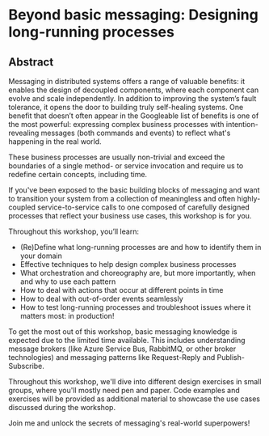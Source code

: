 # Beyond basic messaging: Designing long-running processes

## Abstract

Messaging in distributed systems offers a range of valuable benefits: it enables the design of decoupled components, where each component can evolve and scale independently. In addition to improving the system’s fault tolerance, it opens the door to building truly self-healing systems. One benefit that doesn’t often appear in the Googleable list of benefits is one of the most powerful: expressing complex business processes with intention-revealing messages (both commands and events) to reflect what's happening in the real world.

These business processes are usually non-trivial and exceed the boundaries of a single method- or service invocation and require us to redefine certain concepts, including time.

If you've been exposed to the basic building blocks of messaging and want to transition your system from a collection of meaningless and often highly-coupled service-to-service calls to one composed of carefully designed processes that reflect your business use cases, this workshop is for you.

Throughout this workshop, you’ll learn:

- (Re)Define what long-running processes are and how to identify them in your domain
- Effective techniques to help design complex business processes
- What orchestration and choreography are, but more importantly, when and why to use each pattern
- How to deal with actions that occur at different points in time
- How to deal with out-of-order events seamlessly
- How to test long-running processes and troubleshoot issues where it matters most: in production!

To get the most out of this workshop, basic messaging knowledge is expected due to the limited time available. This includes understanding message brokers (like Azure Service Bus, RabbitMQ, or other broker technologies) and messaging patterns like Request-Reply and Publish-Subscribe. 

Throughout this workshop, we'll dive into different design exercises in small groups, where you'll mostly need pen and paper. Code examples and exercises will be provided as additional material to showcase the use cases discussed during the workshop.

Join me and unlock the secrets of messaging's real-world superpowers!
